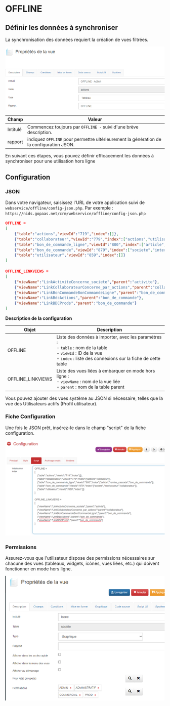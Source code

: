 # OFFLINE
## Définir les données à synchroniser

La synchronisation des données requiert la création de vues filtrées.


![alt text](images/image1.png)

| Champ | Valeur |
|-----------|-----------|
| Intitulé | Commencez toujours par `OFFLINE -` suivi d'une brève description. |
| rapport | indiquez `OFFLINE` pour permettre ultérieurement la génération de la configuration JSON. |

En suivant ces étapes, vous pouvez définir efficacement les données à synchroniser pour une utilisation hors ligne

## Configuration

### JSON

Dans votre navigateur, saisissez l'URL de votre application suivi de `webservice/offline/config-json.php`. Par exemple : `https://nids.gopaas.net/crm/webservice/offline/config-json.php`

```json
OFFLINE = 
[
    {"table":"actions","viewId":"719","index":[]},
    {"table":"collaborateur","viewId":"779","index":["actions","utilisateur"]},
    {"table":"bon_de_commande_ligne","viewId":"800","index":["article","remise_cascade","bon_de_commande"]},
    {"table":"bon_de_commande","viewId":"879","index":["societe","interlocuteur","collaborateur"]},
    {"table":"utilisateur","viewId":"859","index":[]}
]

OFFLINE_LINKVIEWS = 
[
    {"viewName":"LinkActiviteConcerne_societe","parent":"activite"},
    {"viewName":"LinkCollaborateurConcerne_par_actions","parent":"collaborateur"},
    {"viewName":"LinkBonCommandeBonCommandeLigne","parent":"bon_de_commande"},
    {"viewName":"LinkBdcActions","parent":"bon_de_commande"},
    {"viewName":"LinkBDCProds","parent":"bon_de_commande"}
]
```

**Description de la configuration**

| Objet            | Description                                                                                                                                                     |
|------------------|-----------------------------------------------------------------------------------------------------------------------------------------------------------------|
| OFFLINE          | Liste des données à importer, avec les paramètres :<br> - `table` : nom de la table<br> - `viewId` : ID de la vue<br> - `index` : liste des connexions sur la fiche de cette table |
| OFFLINE_LINKVIEWS | Liste des vues liées à embarquer en mode hors ligne :<br> - `viewName` : nom de la vue liée<br> - `parent` : nom de la table parent                                      |

Vous pouvez ajouter des vues système au JSON si nécessaire, telles que la vue des Utilisateurs actifs (Profil utilisateur).

### Fiche Configuration
Une fois le JSON prêt, insérez-le dans le champ "script" de la fiche configuration.

<img src="images/image2.png" width="680">

### Permissions

Assurez-vous que l'utilisateur dispose des permissions nécessaires sur chacune des vues (tableaux, widgets, icônes, vues liées, etc.) qui doivent fonctionner en mode hors ligne.

<img src="images/image3.png" width="550">